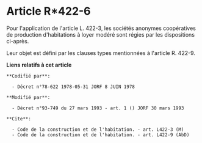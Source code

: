 # Article R*422-6

Pour l'application de l'article L. 422-3, les sociétés anonymes coopératives de production d'habitations à loyer modéré sont
régies par les dispositions ci-après.

Leur objet est défini par les clauses types mentionnées à l'article R. 422-9.

**Liens relatifs à cet article**

	**Codifié par**:

	  - Décret n°78-622 1978-05-31 JORF 8 JUIN 1978

	**Modifié par**:

	  - Décret n°93-749 du 27 mars 1993 - art. 1 () JORF 30 mars 1993

	**Cite**:

	  - Code de la construction et de l'habitation. - art. L422-3 (M)
	  - Code de la construction et de l'habitation. - art. L422-9 (AbD)
